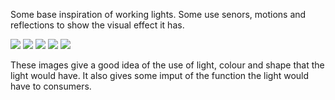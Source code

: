 <p> Some base inspiration of working lights. Some use senors, motions and reflections to show the visual effect it has. </p>


<img src="http://www.feelguide.com/wp-content/uploads/2011/02/Kinema2.jpg">

<img src="http://www.magic4walls.com/wp-content/uploads/2014/03/lamp-glass-reflection-lights-table-photo-dark-widescreen.jpg">

<img src="https://s-media-cache-ak0.pinimg.com/236x/af/df/dd/afdfddcae5526887a2a96470afd7b622.jpg">

<img src="http://payload120.cargocollective.com/1/10/320592/4700089/1_lamp_1000.jpg">

<img src="http://assets.inhabitat.com/wp-content/blogs.dir/1/files/2012/10/Cinimod-Studio-IceAngel4-537x359.jpg">

These images give a good idea of the use of light, colour and shape that the light would have. It also gives some imput of the function the light would have to consumers.